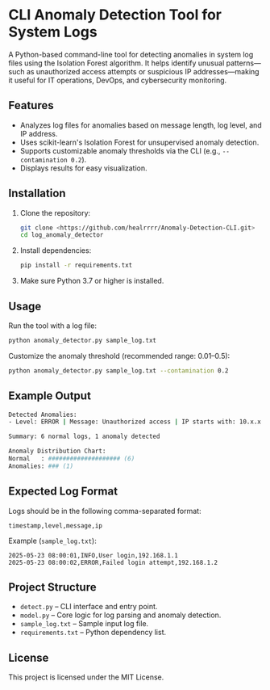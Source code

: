 # CLI Anomaly Detection Tool for System Logs

A Python-based command-line tool for detecting anomalies in system log files using the Isolation Forest algorithm. It helps identify unusual patterns—such as unauthorized access attempts or suspicious IP addresses—making it useful for IT operations, DevOps, and cybersecurity monitoring.

## Features

* Analyzes log files for anomalies based on message length, log level, and IP address.
* Uses scikit-learn's Isolation Forest for unsupervised anomaly detection.
* Supports customizable anomaly thresholds via the CLI (e.g., `--contamination 0.2`).
* Displays results for easy visualization.

## Installation

1. Clone the repository:

   ```bash
   git clone <https://github.com/healrrrr/Anomaly-Detection-CLI.git>
   cd log_anomaly_detector
   ```
2. Install dependencies:

   ```bash
   pip install -r requirements.txt
   ```
3. Make sure Python 3.7 or higher is installed.

## Usage

Run the tool with a log file:

```bash
python anomaly_detector.py sample_log.txt
```

Customize the anomaly threshold (recommended range: 0.01–0.5):

```bash
python anomaly_detector.py sample_log.txt --contamination 0.2
```

## Example Output

```bash
Detected Anomalies:
- Level: ERROR | Message: Unauthorized access | IP starts with: 10.x.x.x

Summary: 6 normal logs, 1 anomaly detected

Anomaly Distribution Chart:
Normal   : #################### (6)
Anomalies: ### (1)
```

## Expected Log Format

Logs should be in the following comma-separated format:

```
timestamp,level,message,ip
```

Example (`sample_log.txt`):

```
2025-05-23 08:00:01,INFO,User login,192.168.1.1
2025-05-23 08:00:02,ERROR,Failed login attempt,192.168.1.2
```

## Project Structure

* `detect.py` – CLI interface and entry point.
* `model.py` – Core logic for log parsing and anomaly detection.
* `sample_log.txt` – Sample input log file.
* `requirements.txt` – Python dependency list.


## License

This project is licensed under the MIT License.
